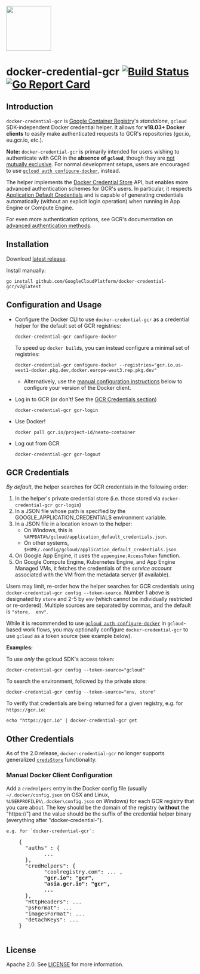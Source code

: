 <a href="https://gcr.io"><img src="https://avatars2.githubusercontent.com/u/21046548?s=400&v=4" height="120"/></a>

# docker-credential-gcr [![Build Status](https://github.com/GoogleCloudPlatform/docker-credential-gcr/actions/workflows/test.yml/badge.svg)](https://travis-ci.org/GoogleCloudPlatform/docker-credential-gcr) [![Go Report Card](https://goreportcard.com/badge/GoogleCloudPlatform/docker-credential-gcr)](https://goreportcard.com/report/GoogleCloudPlatform/docker-credential-gcr)

## Introduction

`docker-credential-gcr` is [Google Container Registry](https://cloud.google.com/container-registry/)'s _standalone_, `gcloud` SDK-independent Docker credential helper. It allows for **v18.03+ Docker clients** to easily make authenticated requests to GCR's repositories (gcr.io, eu.gcr.io, etc.).

**Note:** `docker-credential-gcr` is primarily intended for users wishing to authenticate with GCR in the **absence of `gcloud`**, though they are [not mutually exclusive](#gcr-credentials). For normal development setups, users are encouraged to use [`gcloud auth configure-docker`](https://cloud.google.com/sdk/gcloud/reference/auth/configure-docker), instead.

The helper implements the [Docker Credential Store](https://docs.docker.com/engine/reference/commandline/login/#/credentials-store) API, but enables more advanced authentication schemes for GCR's users. In particular, it respects [Application Default Credentials](https://developers.google.com/identity/protocols/application-default-credentials) and is capable of generating credentials automatically (without an explicit login operation) when running in App Engine or Compute Engine.

For even more authentication options, see GCR's documentation on [advanced authentication methods](https://cloud.google.com/container-registry/docs/advanced-authentication).

## Installation

Download [latest release](https://github.com/GoogleCloudPlatform/docker-credential-gcr/releases/latest).

Install manually:

```
go install github.com/GoogleCloudPlatform/docker-credential-gcr/v2@latest
```

## Configuration and Usage

* Configure the Docker CLI to use `docker-credential-gcr` as a credential helper for the default set of GCR registries:

	```shell
	docker-credential-gcr configure-docker
	```

  To speed up `docker build`s, you can instead configure a minimal set of registries:

  ```shell
  docker-credential-gcr configure-docker --registries="gcr.io,us-west1-docker.pkg.dev,docker.europe-west3.rep.pkg.dev"
  ```

  * Alternatively, use the [manual configuration instructions](#manual-docker-client-configuration) below to configure your version of the Docker client.

* Log in to GCR (or don't! See the [GCR Credentials section](#gcr-credentials))

	```shell
	docker-credential-gcr gcr-login
	```

* Use Docker!

	```shell
	docker pull gcr.io/project-id/neato-container
	```

* Log out from GCR

	```shell
	docker-credential-gcr gcr-logout
	```

## GCR Credentials

_By default_, the helper searches for GCR credentials in the following order:

1. In the helper's private credential store (i.e. those stored via `docker-credential-gcr gcr-login`)
1. In a JSON file whose path is specified by the GOOGLE_APPLICATION_CREDENTIALS environment variable.
1. In a JSON file in a location known to the helper:
	* On Windows, this is `%APPDATA%/gcloud/application_default_credentials.json`.
	* On other systems, `$HOME/.config/gcloud/application_default_credentials.json`.
1. On Google App Engine, it uses the `appengine.AccessToken` function.
1. On Google Compute Engine, Kubernetes Engine, and App Engine Managed VMs, it fetches the credentials of the _service account_ associated with the VM from the metadata server (if available).

Users may limit, re-order how the helper searches for GCR credentials using `docker-credential-gcr config --token-source`. Number 1 above is designated by `store` and 2-5 by `env` (which cannot be individually restricted or re-ordered). Multiple sources are separated by commas, and the default is `"store,  env"`.

While it is recommended to use [`gcloud auth configure-docker`](https://cloud.google.com/sdk/gcloud/reference/auth/configure-docker) in `gcloud`-based work flows, you may optionally configure `docker-credential-gcr` to use `gcloud` as a token source (see example below).

**Examples:**

To use _only_ the gcloud SDK's access token:
```shell
docker-credential-gcr config --token-source="gcloud"
```

To search the environment, followed by the private store:
```shell
docker-credential-gcr config --token-source="env, store"
```

To verify that credentials are being returned for a given registry, e.g. for `https://gcr.io`:

```shell
echo "https://gcr.io" | docker-credential-gcr get
```

## Other Credentials

As of the 2.0 release, `docker-credential-gcr` no longer supports generalized [`credsStore`](https://docs.docker.com/engine/reference/commandline/login/#/credentials-store) functionality.

### Manual Docker Client Configuration

Add a `credHelpers` entry in the Docker config file (usually `~/.docker/config.json` on OSX and Linux, `%USERPROFILE%\.docker\config.json` on Windows) for each GCR registry that you care about. The key should be the domain of the registry (**without** the "https://") and the value should be the suffix of the credential helper binary (everything after "docker-credential-").

	e.g. for `docker-credential-gcr`:

  <pre>
    {
      "auths" : {
            ...
      },
      "credHelpers": {
            "coolregistry.com": ... ,
            <b>"gcr.io": "gcr",
            "asia.gcr.io": "gcr",
            ...</b>
      },
      "HttpHeaders": ...
      "psFormat": ...
      "imagesFormat": ...
      "detachKeys": ...
    }
  </pre>

## License

Apache 2.0. See [LICENSE](LICENSE) for more information.
